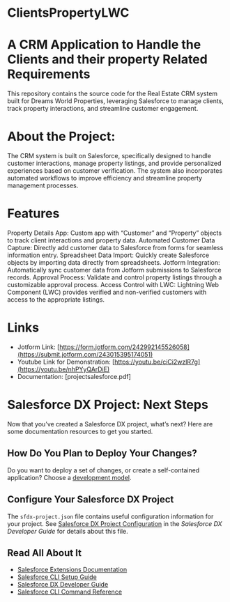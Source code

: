 # ClientsPropertyLWC
# A CRM Application to Handle the Clients and their property Related Requirements
This repository contains the source code for the Real Estate CRM system built for Dreams World Properties, leveraging Salesforce to manage clients, track property interactions, and streamline customer engagement.

# About the Project:

The CRM system is built on Salesforce, specifically designed to handle customer interactions, manage property listings, and provide personalized experiences based on customer verification. The system also incorporates automated workflows to improve efficiency and streamline property management processes.
# Features
Property Details App: Custom app with “Customer” and “Property” objects to track client interactions and property data.
Automated Customer Data Capture: Directly add customer data to Salesforce from forms for seamless information entry.
Spreadsheet Data Import: Quickly create Salesforce objects by importing data directly from spreadsheets.
Jotform Integration: Automatically sync customer data from Jotform submissions to Salesforce records.
Approval Process: Validate and control property listings through a customizable approval process.
Access Control with LWC: Lightning Web Component (LWC) provides verified and non-verified customers with access to the appropriate listings.
# Links
- Jotform Link: [https://form.jotform.com/242992145526058](https://submit.jotform.com/243015395174051)
- Youtube Link for Demonstration: [https://youtu.be/ciCi2wzlR7g](https://youtu.be/nhPYyQArDiE)
- Documentation: [projectsalesforce.pdf]
# Salesforce DX Project: Next Steps

Now that you’ve created a Salesforce DX project, what’s next? Here are some documentation resources to get you started.

## How Do You Plan to Deploy Your Changes?

Do you want to deploy a set of changes, or create a self-contained application? Choose a [development model](https://developer.salesforce.com/tools/vscode/en/user-guide/development-models).

## Configure Your Salesforce DX Project

The `sfdx-project.json` file contains useful configuration information for your project. See [Salesforce DX Project Configuration](https://developer.salesforce.com/docs/atlas.en-us.sfdx_dev.meta/sfdx_dev/sfdx_dev_ws_config.htm) in the _Salesforce DX Developer Guide_ for details about this file.

## Read All About It

- [Salesforce Extensions Documentation](https://developer.salesforce.com/tools/vscode/)
- [Salesforce CLI Setup Guide](https://developer.salesforce.com/docs/atlas.en-us.sfdx_setup.meta/sfdx_setup/sfdx_setup_intro.htm)
- [Salesforce DX Developer Guide](https://developer.salesforce.com/docs/atlas.en-us.sfdx_dev.meta/sfdx_dev/sfdx_dev_intro.htm)
- [Salesforce CLI Command Reference](https://developer.salesforce.com/docs/atlas.en-us.sfdx_cli_reference.meta/sfdx_cli_reference/cli_reference.htm)
